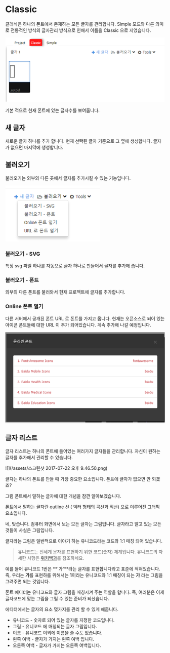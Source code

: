 # Classic

클래식은 하나의 폰트에서 존재하는 모든 글자를 관리합니다.  Simple 모드와 다른 의미로 전통적인 방식의 글자관리 방식으로 인해서 이름을 Classic 으로 지었습니다.

![](/assets/classic-menu.png)

기본 적으로 현재 폰트에 있는 글자수를 보여줍니다.

## 새 글자

새로운 글자 하나를 추가 합니다.  현재 선택된 글자 기준으로 그 옆에 생성합니다. 글자가 없으면 마지막에 생성합니다.

## 불러오기

불러오기는 외부의 다른 곳에서 글자를 추가시킬 수 있는 기능입니다.

![](/assets/import-glyf.png)

### 불러오기 - SVG

특정 svg 파일 하나를 자동으로 글자 하나로 만들어서 글자를 추가해 줍니다.

### 불러오기 - 폰트

외부의 다른 폰트를 불러와서  현재 프로젝트에 글자를 추가합니다.

### Online 폰트 열기

다른 서버에서 공개된 폰트 URL 로  폰트를 가지고 옵니다.  현재는 오픈소스로 되어 있는 아이콘 폰트들에 대한 URL 이 추가 되어있습니다.  계속 추가해 나갈 예정입니다.

![](/assets/import-online-font.png)

## 글자 리스트

글자 리스트는  하나의 폰트에 들어있는 여러가지 글자들을 관리합니다.   자신이 원하는 글자를 추가해서 관리할 수 있습니다.

![](/assets/스크린샷 2017-07-22 오후 9.46.50.png)

글자는 하나의 폰트를 만들 때 가장 중요한 요소입니다.  폰트에 글자가 없으면 안 되겠죠?

그럼 폰트에서 말하는 글자에 대한 개념을 잠깐 알아보겠습니다.

폰트에서 말하는 글자란   outline 선 \( 벡터 형태의 곡선과 직선\) 으로 이루어진 그래픽 요소입니다.

네, 맞습니다. 컴퓨터 화면에서 보는 모든 글자는 그림입니다.  글자라고 알고 있는 모든 것들이 사실은 그림입니다.

글자라는 그림은  일반적으로 이야기 하는 유니코드라는 코드와 1:1 매칭 되어 있습니다.

> 유니코드는 전세계 문자를 표현하기 위한 코드\(숫자\) 체계입니다.  유니코드의 자세한 사항은  [위키백과](https://ko.wikipedia.org/wiki/유니코드)를 참조하세요.

예를 들어  유니코드 1번은 **'가'**라는 글자를 표현합니다라고 표준에 적혀있습니다.  즉, 우리는  **가**를 표현하를 위해서는  **1**이라는 유니코드와 1:1 매칭이 되는 **가** 라는 그림을 그려주면 되는 것입니다.

폰트 에디터는  유니코드와 글자 그림을 매칭시켜 주는 역할을 합니다.  즉, 여러분은 이제 글자코드에 맞는 그림을 그릴 수 있는 준비가 되셨습니다.

에디터에서는 글자의 요소 몇가지를 관리 할 수 있게 해줍니다.

* 유니코드 -  숫자로 되어  있는 글자를 지정한 코드입니다. 
* 그림 - 유니코드 에 매칭되는 글자 그림입니다. 
* 이름 - 유니코드 이외에 이름을 줄 수도 있습니다. 
* 왼쪽 여백 - 글자가 가지는 왼쪽 여백 입니다. 
* 오른쪽 여백 - 글자가 가지는 오른쪽 여백입니다.  




